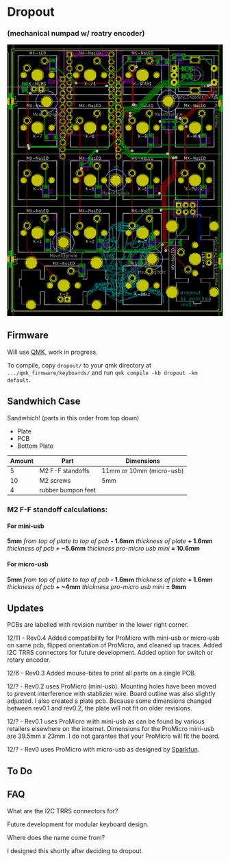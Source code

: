 # Dropout 
### (mechanical numpad w/ roatry encoder)

![alt text](./graphics/pcb.png "PCB")

## Firmware
Will use [QMK](https://github.com/qmk/qmk_firmware), work in progress.

To compile, copy `dropout/` to your qmk directory at `.../qmk_firmware/keyboards/` and run `qmk compile -kb dropout -km default`.
## Sandwhich Case
Sandwhich! (parts in this order from top down)
*  Plate
*  PCB
*  Bottom Plate

Amount | Part | Dimensions
--- | --- | ---
5 | M2 F-F standoffs | 11mm or 10mm (micro-usb)
10 | M2 screws | 5mm
4 | rubber bumpon feet

### M2 F-F standoff calculations:
#### For mini-usb
**5mm** _from top of plate to top of pcb_ **- 1.6mm** _thickness of plate_ **+ 1.6mm** _thickness of pcb_ **+ ~5.6mm** _thickness pro-micro usb mini_ **= 10.6mm**
#### For micro-usb
**5mm** _from top of plate to top of pcb_ **- 1.6mm** _thickness of plate_ **+ 1.6mm** _thickness of pcb_ **+ ~4mm** _thickness pro-micro usb mini_ **= 9mm**

## Updates
PCBs are labelled with revision number in the lower right corner.

12/11 - Rev0.4 Added compatibility for ProMicro with mini-usb or micro-usb on same pcb, flipped orientation of ProMicro, and cleaned up traces.
Added I2C TRRS connectors for future development. Added option for switch or rotary encoder.

12/6 - Rev0.3 Added mouse-bites to print all parts on a single PCB.

12/? - Rev0.2 uses ProMicro (mini-usb). Mounting holes have been moved to prevent interference with stablizier wire. Board outline was also slightly adjusted. I also created a plate pcb. Because some dimensions changed between rev0.1 and rev0.2, the plate will not fit on older revisions.

12/? - Rev0.1 uses ProMicro wiith mini-usb as can be found by various retailers elsewhere on the internet. 
Dimensions for the ProMicro mini-usb are 39.5mm x 23mm. I do not garantee that your ProMicro will fit the board.

12/? - Rev0 uses ProMicro with micro-usb as designed by [Sparkfun](https://www.sparkfun.com/products/12640).


## To Do

## FAQ
What are the I2C TRRS connectors for?

Future development for modular keyboard design.


Where does the name come from?

I designed this shortly after deciding to dropout.
